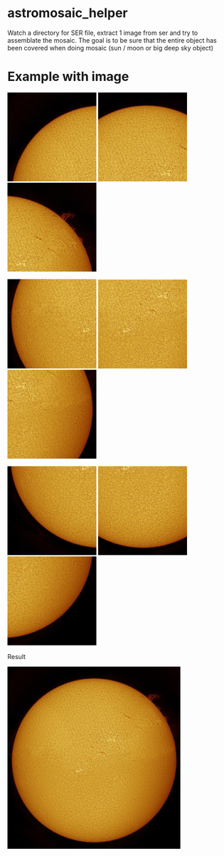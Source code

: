 # astromosaic_helper
Watch a directory for SER file, extract 1 image from ser and try to assemblate the mosaic. 
The goal is to be sure that the entire object has been covered when doing mosaic (sun / moon or big deep sky object)


# Example with image

![Alt text](https://github.com/air01a/astromosaic_helper/blob/main/doc/image1.png?raw=true "sun")   ![Alt text](https://github.com/air01a/astromosaic_helper/blob/main/doc/image2.png?raw=true "sun")   ![Alt text](https://github.com/air01a/astromosaic_helper/blob/main/doc/image3.png?raw=true "sun")

![Alt text](https://github.com/air01a/astromosaic_helper/blob/main/doc/image4.png?raw=true "sun")   ![Alt text](https://github.com/air01a/astromosaic_helper/blob/main/doc/image5.png?raw=true "sun")   ![Alt text](https://github.com/air01a/astromosaic_helper/blob/main/doc/image6.png?raw=true "sun")

![Alt text](https://github.com/air01a/astromosaic_helper/blob/main/doc/image7.png?raw=true "sun")  ![Alt text](https://github.com/air01a/astromosaic_helper/blob/main/doc/image8.png?raw=true "sun")   ![Alt text](https://github.com/air01a/astromosaic_helper/blob/main/doc/image9.png?raw=true "sun")


Result


![Alt text](https://github.com/air01a/astromosaic_helper/blob/main/doc/sun.png?raw=true "sun final") 